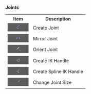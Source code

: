 **Joints**
<table>
  <tr>
    <th>Item</th>
    <th>Description</th>
  </tr>
  <tr>
    <td><img src = "./images/Joints/1.png"></img></td>
    <td>Create Joint</td>
  </tr>
  <tr>
    <td><img src = "./images/Joints/2.png"></img></td>
    <td>Mirror Joint</td>
  </tr>
  <tr>
    <td><img src = "./images/Joints/3.png"></img></td>
    <td>Orient Joint</td>
  </tr>
  <tr>
    <td><img src = "./images/Joints/4.png"></img></td>
    <td>Create IK Handle</td>
  </tr>
  <tr>
    <td><img src = "./images/Joints/5.png"></img></td>
    <td>Create Spline IK Handle</td>
  </tr>
  <tr>
    <td><img src = "./images/Joints/6.png"></img></td>
    <td>Change Joint Size</td>
  </tr>
</table>
